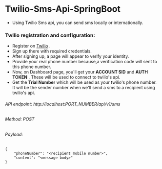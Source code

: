 # Twilio-Sms-Api-SpringBoot
* Using Twilio Sms api, you can send sms locally or internationally.
### Twilio registration and configuration:
* Register on [Twilio](https://twilio.com/) .
* Sign up there with required credentials. 
* After signing up, a page will appear to verify your identity. 
* Provide your real phone number because,a verification code will sent to this phone number.
* Now, on Dashboard page, you'll get your **ACCOUNT SID** and **AUTH TOKEN** . These will be used to connect to twilio's api.
* Get the **Trial Number** which will be used as your twilio's phone number. It will be the sender number when we'll send a sms to a recipient using twilio's api.
 
###### API endpoint: http://localhost:PORT_NUMBER/api/v1/sms
###### Method: POST
###### Payload:
```
{  
    "phoneNumber": "<recipient mobile number>",  
    "content": "<message body>" 
}
```

